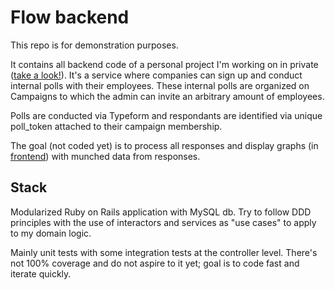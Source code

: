 # Flow backend

This repo is for demonstration purposes.

It contains all backend code of a personal project I'm working on in private ([take a look!](https://iflowframework.com/)). It's a service where companies can sign up and conduct internal polls with their employees. These internal polls are organized on Campaigns to which the admin can invite an arbitrary amount of employees.

Polls are conducted via Typeform and respondants are identified via unique poll_token attached to their campaign membership.

The goal (not coded yet) is to process all responses and display graphs (in [frontend](https://github.com/geclos/flow-frontend)) with munched data from responses.

## Stack

Modularized Ruby on Rails application with MySQL db. Try to follow DDD principles with the use of interactors and services as "use cases" to apply to my domain logic.

Mainly unit tests with some integration tests at the controller level. There's not 100% coverage and do not aspire to it yet; goal is to code fast and iterate quickly.
